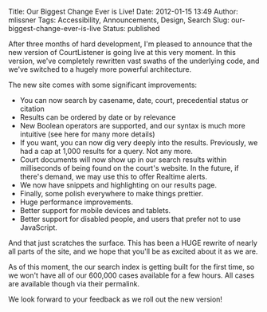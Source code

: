 Title: Our Biggest Change Ever is Live!
Date: 2012-01-15 13:49
Author: mlissner
Tags: Accessibility, Announcements, Design, Search
Slug: our-biggest-change-ever-is-live
Status: published

After three months of hard development, I'm pleased to announce that the
new version of CourtListener is going live at this very moment. In this
version, we've completely rewritten vast swaths of the underlying code,
and we've switched to a hugely more powerful architecture.

The new site comes with some significant improvements:

-   You can now search by casename, date, court, precedential status or
    citation
-   Results can be ordered by date or by relevance
-   New Boolean operators are supported, and our syntax is much more
    intuitive (see here for many more details)
-   If you want, you can now dig very deeply into the results.
    Previously, we had a cap at 1,000 results for a query. Not any more.
-   Court documents will now show up in our search results within
    milliseconds of being found on the court's website. In the future,
    if there's demand, we may use this to offer Realtime alerts.
-   We now have snippets and highlighting on our results page.
-   Finally, some polish everywhere to make things prettier.
-   Huge performance improvements.
-   Better support for mobile devices and tablets.
-   Better support for disabled people, and users that prefer not to use
    JavaScript.

And that just scratches the surface. This has been a HUGE rewrite of
nearly all parts of the site, and we hope that you'll be as excited
about it as we are.

As of this moment, the our search index is getting built for the first
time, so we won't have all of our 600,000 cases available for a few
hours. All cases are available though via their permalink.

We look forward to your feedback as we roll out the new version!

